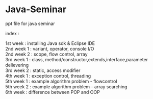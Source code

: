 # Java-Seminar
<p>ppt file for java seminar</p>

<p>index :</p>
1st week 	: installing Java sdk & Eclipse IDE<br>
2nd week 1	: variant, operator, console I/O<br>
2nd week 2	: scope, flow control, array<br>
3rd week 1	: class, method/constructor,extends,interface,parameter delievering<br>
3rd week 2	: static, access modifier<br>
4th week 1	: exception control, threading<br>
5th week 1	: example algorithm problem - flowcontrol<br>
5th week 2	: example algorithm problem - array searching<br>
6th week	: difference between POP and OOP<br>
